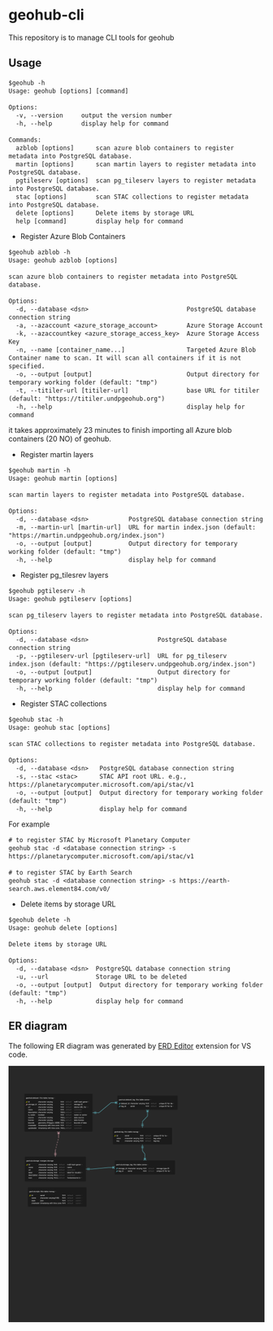 # geohub-cli

This repository is to manage CLI tools for geohub

## Usage

```shell
$geohub -h
Usage: geohub [options] [command]

Options:
  -v, --version     output the version number
  -h, --help        display help for command

Commands:
  azblob [options]      scan azure blob containers to register metadata into PostgreSQL database.
  martin [options]      scan martin layers to register metadata into PostgreSQL database.
  pgtileserv [options]  scan pg_tileserv layers to register metadata into PostgreSQL database.
  stac [options]        scan STAC collections to register metadata into PostgreSQL database.
  delete [options]      Delete items by storage URL
  help [command]        display help for command
```

- Register Azure Blob Containers

```shell
$geohub azblob -h
Usage: geohub azblob [options]

scan azure blob containers to register metadata into PostgreSQL database.

Options:
  -d, --database <dsn>                           PostgreSQL database connection string
  -a, --azaccount <azure_storage_account>        Azure Storage Account
  -k, --azaccountkey <azure_storage_access_key>  Azure Storage Access Key
  -n, --name [container_name...]                 Targeted Azure Blob Container name to scan. It will scan all containers if it is not specified.
  -o, --output [output]                          Output directory for temporary working folder (default: "tmp")
  -t, --titiler-url [titiler-url]                base URL for titiler (default: "https://titiler.undpgeohub.org")
  -h, --help                                     display help for command
```

it takes approximately 23 minutes to finish importing all Azure blob containers (20 NO) of geohub.

- Register martin layers

```shell
$geohub martin -h
Usage: geohub martin [options]

scan martin layers to register metadata into PostgreSQL database.

Options:
  -d, --database <dsn>           PostgreSQL database connection string
  -m, --martin-url [martin-url]  URL for martin index.json (default: "https://martin.undpgeohub.org/index.json")
  -o, --output [output]          Output directory for temporary working folder (default: "tmp")
  -h, --help                     display help for command
```

- Register pg_tilesrev layers

```shell
$geohub pgtileserv -h
Usage: geohub pgtileserv [options]

scan pg_tileserv layers to register metadata into PostgreSQL database.

Options:
  -d, --database <dsn>                   PostgreSQL database connection string
  -p, --pgtileserv-url [pgtileserv-url]  URL for pg_tileserv index.json (default: "https://pgtileserv.undpgeohub.org/index.json")
  -o, --output [output]                  Output directory for temporary working folder (default: "tmp")
  -h, --help                             display help for command
```

- Register STAC collections

```shell
$geohub stac -h
Usage: geohub stac [options]

scan STAC collections to register metadata into PostgreSQL database.

Options:
  -d, --database <dsn>   PostgreSQL database connection string
  -s, --stac <stac>      STAC API root URL. e.g., https://planetarycomputer.microsoft.com/api/stac/v1
  -o, --output [output]  Output directory for temporary working folder (default: "tmp")
  -h, --help             display help for command
```

For example

```shell
# to register STAC by Microsoft Planetary Computer
geohub stac -d <database connection string> -s https://planetarycomputer.microsoft.com/api/stac/v1

# to register STAC by Earth Search
geohub stac -d <database connection string> -s https://earth-search.aws.element84.com/v0/
```

- Delete items by storage URL

```shell
$geohub delete -h
Usage: geohub delete [options]

Delete items by storage URL

Options:
  -d, --database <dsn>  PostgreSQL database connection string
  -u, --url             Storage URL to be deleted
  -o, --output [output]  Output directory for temporary working folder (default: "tmp")
  -h, --help            display help for command
```

## ER diagram

The following ER diagram was generated by [ERD Editor](https://marketplace.visualstudio.com/items?itemName=dineug.vuerd-vscode) extension for VS code.

![geohub-database-erd.png](./docs/geohub-database-erd.png)
